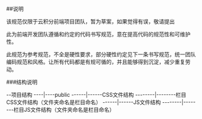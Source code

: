 ##说明

该规范仅限于云积分前端项目团队，暂为草案，如果觉得有误，敬请提出

此为前端开发团队遵循和约定的代码书写规范，意在提高代码的规范性和可维护性。 

此规范为参考规范，不全是硬性要求，部分硬性约定见下一条书写规范，统一团队编码规范和风格。让所有代码都是有规可循的，并且能够得到沉淀，减少重复劳动。

###结构说明

--项目结构
----|----public
------|------CSS文件结构
--------|--------栏目CSS文件结构（文件夹命名是栏目命名）
------|------JS文件结构
--------|--------栏目JS文件结构（文件夹命名是栏目命名）
